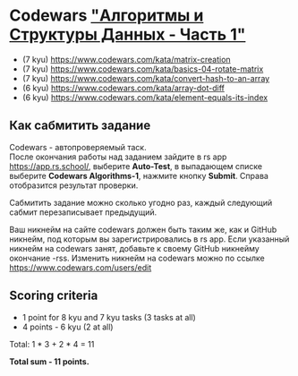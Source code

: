 # Codewars ["Алгоритмы и Структуры Данных - Часть 1"](https://github.com/rolling-scopes-school/tasks/blob/master/stage0/modules/data-structures-part-1)

* (7 kyu) https://www.codewars.com/kata/matrix-creation
* (7 kyu) https://www.codewars.com/kata/basics-04-rotate-matrix
* (7 kyu) https://www.codewars.com/kata/convert-hash-to-an-array
* (6 kyu) https://www.codewars.com/kata/array-dot-diff
* (6 kyu) https://www.codewars.com/kata/element-equals-its-index

## Как сабмитить задание
Codewars - автопроверяемый таск.  
После окончания работы над заданием зайдите в rs app https://app.rs.school/, выберите **Auto-Test**, в выпадающем списке выберите **Codewars Algorithms-1**, нажмите кнопку **Submit**. Справа отобразится результат проверки.  

Сабмитить задание можно сколько угодно раз, каждый следующий сабмит перезаписывает предыдущий.

Ваш никнейм на сайте codewars должен быть таким же, как и GitHub никнейм, под которым вы зарегистрировались в rs app. Если указанный никнейм на codewars занят, добавьте к своему GitHub никнейму окончание -rss. Изменить никнейм на codewars можно по ссылке https://www.codewars.com/users/edit

## Scoring criteria

*  1 point for 8 kyu and 7 kyu tasks (3 tasks at all)
*  4 points - 6 kyu (2 at all)

Total: 1 * 3 + 2 * 4 = 11

**Total sum - 11 points.**
